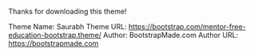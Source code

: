 Thanks for downloading this theme!

Theme Name: Saurabh
Theme URL: https://bootstrap.com/mentor-free-education-bootstrap.theme/
Author: BootstrapMade.com
Author URL: https://bootstrapmade.com
